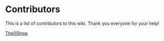 # Contributors

This is a list of contributors to this wiki. Thank you everyone for your help!



[The0Show](https://github.com/The0Show)
